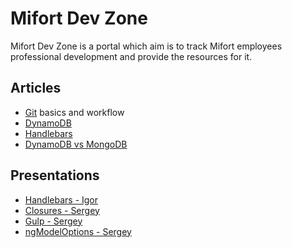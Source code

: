 # Mifort Dev Zone

Mifort Dev Zone is a portal which aim is to track Mifort employees professional development and provide the resources for it.

## Articles
* [Git](./tools/git.md) basics and workflow
* [DynamoDB](./Article._DynamoDb.md)
* [Handlebars](./Handlebars.md)
* [DynamoDB vs MongoDB](./DynamoDB_vs_MongoDB-translation.md)

## Presentations
* [Handlebars - Igor](https://drive.google.com/open?id=0B1qS6sGXuV7wazEtanJLN3Exdms)
* [Closures - Sergey](https://drive.google.com/open?id=0B1qS6sGXuV7wTUtlSmZTNVZia0E)
* [Gulp - Sergey](https://drive.google.com/open?id=0B1qS6sGXuV7wT2FnUjJ2RFdvTlFrRHk0RWFUVmxycGlCUUhJ)
* [ngModelOptions - Sergey](https://drive.google.com/open?id=0B1qS6sGXuV7wSlZtek15elMxU19YTDZaVDg4RUFPX2ltVmI4)
